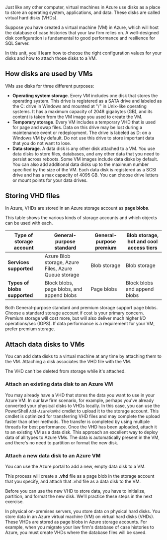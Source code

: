 Just like any other computer, virtual machines in Azure use disks as a place to store an operating system, applications, and data. These disks are called virtual hard disks (VHDs).

Suppose you have created a virtual machine (VM) in Azure, which will host the database of case histories that your law firm relies on. A well-designed disk configuration is fundamental to good performance and resilience for SQL Server.

In this unit, you'll learn how to choose the right configuration values for your disks and how to attach those disks to a VM.

## How disks are used by VMs

VMs use disks for three different purposes:

- **Operating system storage**. Every VM includes one disk that stores the operating system. This drive is registered as a SATA drive and labeled as the C: drive in Windows and mounted at "/" in Unix-like operating systems. It has a maximum capacity of 2048 gigabytes (GB), and its content is taken from the VM image you used to create the VM.
- **Temporary storage**. Every VM includes a temporary VHD that is used for page and swap files. Data on this drive may be lost during a maintenance event or redeployment. The drive is labeled as D: on a Windows VM by default. Do not use this drive to store important data that you do not want to lose.
- **Data storage**. A data disk is any other disk attached to a VM. You use data disks to store files, databases, and any other data that you need to persist across reboots. Some VM images include data disks by default. You can also add additional data disks up to the maximum number specified by the size of the VM. Each data disk is registered as a SCSI drive and has a max capacity of 4095 GB. You can choose drive letters or mount points for your data drives.

## Storing VHD files

In Azure, VHDs are stored in an Azure storage account as **page blobs**.

This table shows the various kinds of storage accounts and which objects can be used with each.

|**Type of storage account**|**General-purpose standard**|**General-purpose premium**|**Blob storage, hot and cool access tiers**|
|-----|-----|-----|-----|
|**Services supported**| Azure Blob storage, Azure Files, Azure Queue storage | Blob storage | Blob storage|
|**Types of blobs supported**|Block blobs, page blobs, and append blobs | Page blobs | Block blobs and append blobs|

Both General-purpose standard and premium storage support page blobs. Choose a standard storage account if cost is your primary concern. Premium storage will cost more, but will also deliver much higher I/O operations/sec (IOPS). If data performance is a requirement for your VM, prefer premium storage.

## Attach data disks to VMs

You can add data disks to a virtual machine at any time by attaching them to the VM. Attaching a disk associates the VHD file with the VM. 

The VHD can't be deleted from storage while it's attached.

### Attach an existing data disk to an Azure VM

You may already have a VHD that stores the data you want to use in your Azure VM. In our law firm scenario, for example,  perhaps you've already converted your physical disks to VHDs locally. In this case, you can use the PowerShell `Add-AzureRmVhd` cmdlet to upload it to the storage account. This cmdlet is optimized for transferring VHD files and may complete the upload faster than other methods. The transfer is completed by using multiple threads for best performance. Once the VHD has been uploaded, attach it to an existing VM as a data disk. This approach an excellent way to deploy data of all types to Azure VMs. The data is automatically present in the VM, and there's no need to partition or format the new disk.

### Attach a new data disk to an Azure VM

You can use the Azure portal to add a new, empty data disk to a VM. 

This process will create a **.vhd** file as a page blob in the storage account that you specify, and attach that .vhd file as a data disk to the VM.

Before you can use the new VHD to store data, you have to initialize, partition, and format the new disk. We'll practice these steps in the next exercise.

In physical on-premises servers, you store data on physical hard disks. You store data in an Azure virtual machine (VM) on virtual hard disks (VHDs). These VHDs are stored as page blobs in Azure storage accounts. For example, when you migrate your law firm's database of case histories to Azure, you must create VHDs where the database files will be saved.
